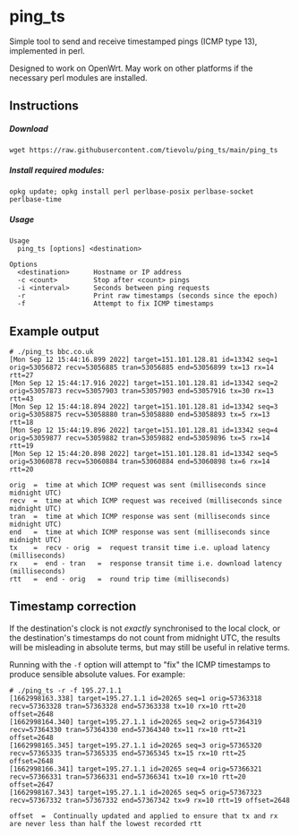 # ping_ts
Simple tool to send and receive timestamped pings (ICMP type 13), implemented in perl.

Designed to work on OpenWrt. May work on other platforms if the necessary perl modules are installed.

## Instructions

##### Download
```
wget https://raw.githubusercontent.com/tievolu/ping_ts/main/ping_ts
```

##### Install required modules:
```
opkg update; opkg install perl perlbase-posix perlbase-socket perlbase-time
```

##### Usage
```
Usage
  ping_ts [options] <destination>

Options
  <destination>      Hostname or IP address
  -c <count>         Stop after <count> pings
  -i <interval>      Seconds between ping requests
  -r                 Print raw timestamps (seconds since the epoch)
  -f                 Attempt to fix ICMP timestamps
```

## Example output
```
# ./ping_ts bbc.co.uk
[Mon Sep 12 15:44:16.899 2022] target=151.101.128.81 id=13342 seq=1 orig=53056872 recv=53056885 tran=53056885 end=53056899 tx=13 rx=14 rtt=27
[Mon Sep 12 15:44:17.916 2022] target=151.101.128.81 id=13342 seq=2 orig=53057873 recv=53057903 tran=53057903 end=53057916 tx=30 rx=13 rtt=43
[Mon Sep 12 15:44:18.894 2022] target=151.101.128.81 id=13342 seq=3 orig=53058875 recv=53058880 tran=53058880 end=53058893 tx=5 rx=13 rtt=18
[Mon Sep 12 15:44:19.896 2022] target=151.101.128.81 id=13342 seq=4 orig=53059877 recv=53059882 tran=53059882 end=53059896 tx=5 rx=14 rtt=19
[Mon Sep 12 15:44:20.898 2022] target=151.101.128.81 id=13342 seq=5 orig=53060878 recv=53060884 tran=53060884 end=53060898 tx=6 rx=14 rtt=20
```

```
orig  =  time at which ICMP request was sent (milliseconds since midnight UTC)
recv  =  time at which ICMP request was received (milliseconds since midnight UTC)
tran  =  time at which ICMP response was sent (milliseconds since midnight UTC)
end   =  time at which ICMP response was sent (milliseconds since midnight UTC)
tx    =  recv - orig  =  request transit time i.e. upload latency (milliseconds)
rx    =  end - tran   =  response transit time i.e. download latency (milliseconds)
rtt   =  end - orig   =  round trip time (milliseconds)
```

## Timestamp correction
If the destination's clock is not _exactly_ synchronised to the local clock, or the destination's timestamps do not count from midnight UTC, the results will be misleading in absolute terms, but may still be useful in relative terms.

Running with the `-f` option will attempt to "fix" the ICMP timestamps to produce sensible absolute values. For example:

```
# ./ping_ts -r -f 195.27.1.1
[1662998163.338] target=195.27.1.1 id=20265 seq=1 orig=57363318 recv=57363328 tran=57363328 end=57363338 tx=10 rx=10 rtt=20 offset=2648
[1662998164.340] target=195.27.1.1 id=20265 seq=2 orig=57364319 recv=57364330 tran=57364330 end=57364340 tx=11 rx=10 rtt=21 offset=2648
[1662998165.345] target=195.27.1.1 id=20265 seq=3 orig=57365320 recv=57365335 tran=57365335 end=57365345 tx=15 rx=10 rtt=25 offset=2648
[1662998166.341] target=195.27.1.1 id=20265 seq=4 orig=57366321 recv=57366331 tran=57366331 end=57366341 tx=10 rx=10 rtt=20 offset=2647
[1662998167.343] target=195.27.1.1 id=20265 seq=5 orig=57367323 recv=57367332 tran=57367332 end=57367342 tx=9 rx=10 rtt=19 offset=2648
```
```
offset  =  Continually updated and applied to ensure that tx and rx are never less than half the lowest recorded rtt
```
